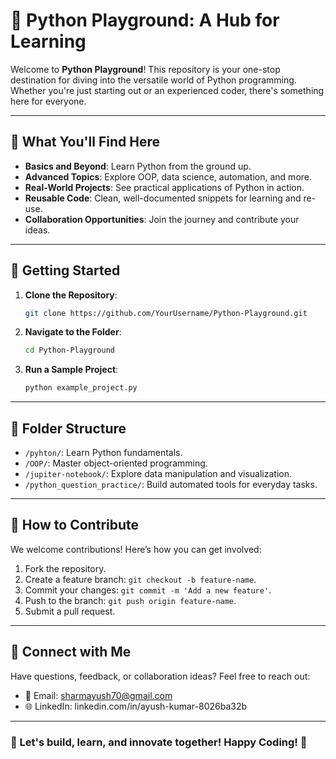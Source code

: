 # 🐍 Python Playground: A Hub for Learning

Welcome to **Python Playground**! This repository is your one-stop destination for diving into the versatile world of Python programming. Whether you're just starting out or an experienced coder, there's something here for everyone.

---

## 🌟 **What You'll Find Here**

- **Basics and Beyond**: Learn Python from the ground up.
- **Advanced Topics**: Explore OOP, data science, automation, and more.
- **Real-World Projects**: See practical applications of Python in action.
- **Reusable Code**: Clean, well-documented snippets for learning and re-use.
- **Collaboration Opportunities**: Join the journey and contribute your ideas.

---

## 🚀 **Getting Started**

1. **Clone the Repository**:
   ```bash
   git clone https://github.com/YourUsername/Python-Playground.git
   ```

2. **Navigate to the Folder**:
   ```bash
   cd Python-Playground
   ```

3. **Run a Sample Project**:
   ```bash
   python example_project.py
   ```

---

## 📁 **Folder Structure**

- `/pyhton/`: Learn Python fundamentals.
- `/OOP/`: Master object-oriented programming.
- `/jupiter-notebook/`: Explore data manipulation and visualization.
- `/python_question_practice/`: Build automated tools for everyday tasks.

---

## 📖 **How to Contribute**

We welcome contributions! Here’s how you can get involved:

1. Fork the repository.
2. Create a feature branch: `git checkout -b feature-name`.
3. Commit your changes: `git commit -m 'Add a new feature'`.
4. Push to the branch: `git push origin feature-name`.
5. Submit a pull request.

---

## 🤝 **Connect with Me**

Have questions, feedback, or collaboration ideas? Feel free to reach out:

- 📧 Email: sharmayush70@gmail.com
- 🌐 LinkedIn: linkedin.com/in/ayush-kumar-8026ba32b


---

### 🌟 Let's build, learn, and innovate together! Happy Coding! 🎉
